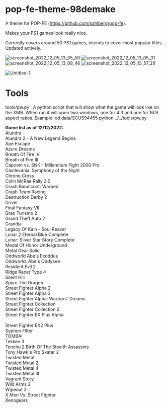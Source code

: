 # pop-fe-theme-98demake

A theme for POP-FE (https://github.com/sahlberg/pop-fe).

Makes your PS1 games look really nice.

Currently covers around 50 PS1 games, intends to cover most popular titles. Updated actively.

![screenshot_2022_12_05_13_05_50](https://user-images.githubusercontent.com/118309446/205892216-36003652-1292-48ec-bb14-327ff672f26f.jpg)
![screenshot_2022_12_05_13_05_31](https://user-images.githubusercontent.com/118309446/205892262-553210e2-cbbc-4bce-8a04-12a958c4ba25.jpg)
![screenshot_2022_12_05_13_08_46](https://user-images.githubusercontent.com/118309446/205892339-cb18b989-73b8-4764-b471-eedb6068633a.jpg)
![screenshot_2022_12_05_13_57_29](https://user-images.githubusercontent.com/118309446/205892467-37cba54e-594b-4f3f-90d5-c3a4ecb32f5f.jpg)


![Untitled-1](https://user-images.githubusercontent.com/118309446/205892397-75c5d039-12e3-4eac-9238-4de8c6290c5e.jpg)

Tools
=====
tools/pw.py : A python script that will show what the game will look like
              on the XMB. When run it will open two windows, one for 4:3 and
	      one for 16:9 aspect ratios.
	      Example: cd data/SCUS94455
	               python ../../tools/pw.py

<b>Game list as of 12/12/2022:</b>
<br>
Alundra <br>
Alundra 2 - A New Legend Begins  <br>
Ape Escape  <br>
Azure Dreams <br>
Breath Of Fire IV <br>
Breath of Fire III <br>
Capcom vs. SNK - Millennium Fight 2000 Pro <br>
Castlevania: Symphony of the Night <br>
Chrono Cross <br>
Colin McRae Rally 2.0 <br>
Crash Bandicoot: Warped <br>
Crash Team Racing <br>
Destruction Derby 2 <br>
Driver <br>
Final Fantasy VII <br>
Gran Turismo 2 <br>
Grand Theft Auto 2 <br>
Grandia <br>
Legacy Of Kain - Soul Reaver <br>
Lunar 2 Eternal Blue Complete <br>
Lunar: Silver Star Story Complete <br>
Medal Of Honor Underground <br>
Metal Gear Solid <br>
Oddworld Abe's Exoddus <br>
Oddworld: Abe's Oddysee <br>
Resident Evil 2 <br>
Ridge Racer Type 4 <br>
Silent Hill <br>
Spyro The Dragon <br>
Street Fighter Alpha 2 <br>
Street Fighter Alpha 3 <br>
Street Fighter Alpha: Warriors' Dreams <br>
Street Fighter Collection <br>
Street Fighter Collection 2 <br>
Street Fighter EX Plus Alpha <br> <br>
Street Fighter EX2 Plus <br>
Syphon Filter <br>
TOMBA! <br>
Tekken 3 <br>
Tenchu 2 Birth Of The Stealth Assassins <br>
Tony Hawk's Pro Skater 2 <br>
Twisted Metal <br>
Twisted Metal 2 <br>
Twisted Metal 4 <br>
Twisted Metal III <br>
Vagrant Story <br>
Wild Arms 2 <br>
Wipeout 3 <br>
X Men Vs. Street Fighter <br>
Xenogears <br>

